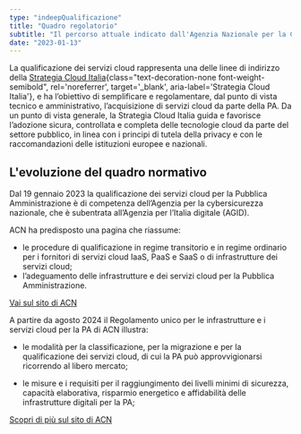 ```yaml
---
type: "indeepQualificazione"
title: "Quadro regolatorio"
subtitle: "Il percorso attuale indicato dall'Agenzia Nazionale per la Cybersicurezza"
date: "2023-01-13"
---
```


La qualificazione dei servizi cloud rappresenta una delle linee di indirizzo della [Strategia Cloud Italia](https://cloud.italia.it/strategia-cloud-pa/){class="text-decoration-none font-weight-semibold", rel='noreferrer', target='\_blank', aria-label='Strategia Cloud Italia'}, e ha l’obiettivo di semplificare e regolamentare, dal punto di vista tecnico e amministrativo, l’acquisizione di servizi cloud da parte della PA. Da un punto di vista generale, la Strategia Cloud Italia guida e favorisce l’adozione sicura, controllata e completa delle tecnologie cloud da parte del settore pubblico, in linea con i principi di tutela della privacy e con le raccomandazioni delle istituzioni europee e nazionali.

## L'evoluzione del quadro normativo
Dal 19 gennaio 2023 la qualificazione dei servizi cloud per la Pubblica Amministrazione è di competenza dell’Agenzia per la cybersicurezza nazionale, che è subentrata all’Agenzia per l’Italia digitale (AGID).

ACN ha predisposto una pagina che riassume:
- le procedure di qualificazione in regime transitorio e in regime ordinario per i fornitori di servizi cloud IaaS, PaaS e SaaS o di infrastrutture dei servizi cloud;
- l’adeguamento delle infrastrutture e dei servizi cloud per la Pubblica Amministrazione.

<div class="col-12 text-center mt-3 mb-5">
<a href="https://www.acn.gov.it/portale/la-qualificazione-dei-servizi-cloud" class="btn btn-primary" target="_blank">Vai sul sito di ACN</a>
</div>
 
A partire da agosto 2024 il Regolamento unico per le infrastrutture e i servizi cloud per la PA di ACN illustra:

- le modalità per la classificazione, per la migrazione e per la qualificazione dei servizi cloud, di cui la PA può approvvigionarsi ricorrendo al libero mercato; 

- le misure e i requisiti per il raggiungimento dei livelli minimi di sicurezza, capacità elaborativa, risparmio energetico e affidabilità delle infrastrutture digitali per la PA; 

<div class="col-12 text-center mt-3 mb-5">
<a href="https://www.acn.gov.it/portale/cloud/regolamento-cloud-per-la-pa" class="btn btn-primary" target="_blank">Scopri di più sul sito di ACN</a>
</div>
